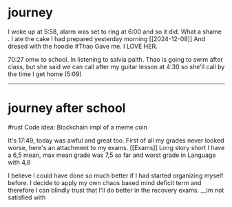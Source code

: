 
# journey 

I woke up at 5:58, alarm was set to ring at 6:00 and so it did. What a shame .
I ate the cake I had prepared yesterday morning [[2024-12-08]]
And dresed with the hoodie #Thao  Gave me. I LOVE HER.

70:27 omw to school. In listening to salvia palth. Thao is going to swim after class, but she said we can call after my guitar lesson at 4:30 so she'll call by the time I get home (5:09)

---
# journey after school 


#rust  Code idea: Blockchain impl of a meme coin


It's 17:49, today was awful and great too. First of all my grades never looked worse, here's an attachment to my exams. [[Exams]]
Long story short I have a 6,5 mean, max mean grade was 7,5 so far and worst grade in Language with 4,8

I believe I could have done so much better if I had started organizing myself before. 
I decide to apply my own chaos based mind deficit term and therefore I can blindly trust that I'll do better in the recovery exams. __im not satisfied with 

